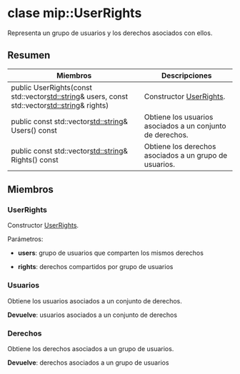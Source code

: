 # <a name="class-mipuserrights"></a>clase mip::UserRights 
Representa un grupo de usuarios y los derechos asociados con ellos.
  
## <a name="summary"></a>Resumen
 Miembros                        | Descripciones                                
--------------------------------|---------------------------------------------
public UserRights(const std::vector<std::string>& users, const std::vector<std::string>& rights)  |  Constructor [UserRights](class_mip_userrights.md).
public const std::vector<std::string>& Users() const  |  Obtiene los usuarios asociados a un conjunto de derechos.
public const std::vector<std::string>& Rights() const  |  Obtiene los derechos asociados a un grupo de usuarios.
  
## <a name="members"></a>Miembros
  
### <a name="userrights"></a>UserRights
Constructor [UserRights](class_mip_userrights.md).

Parámetros:  
* **users**: grupo de usuarios que comparten los mismos derechos 


* **rights**: derechos compartidos por grupo de usuarios


  
### <a name="users"></a>Usuarios
Obtiene los usuarios asociados a un conjunto de derechos.

  
**Devuelve**: usuarios asociados a un conjunto de derechos
  
### <a name="rights"></a>Derechos
Obtiene los derechos asociados a un grupo de usuarios.

  
**Devuelve**: derechos asociados a un grupo de usuarios